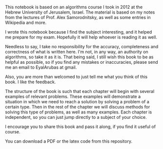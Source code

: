 This notebook is based on an algorithms course I took in 2012 at the Hebrew University of Jerusalem, Israel. The material is based on my notes from the lectures of Prof. Alex Samorodnitsky, as well as some entries in Wikipedia and more.

I wrote this notebook because I find the subject interesting, and it helped me prepare for my exam. Hopefully it will help whoever is reading it as well.

Needless to say, I take no responsibility for the accuracy, completeness and correctness of what is written here. I'm not, in any way, an authority on algorithms, so take it as it is. That being said, I still wish this book to be as helpful as possible, so if you find any mistakes or inaccuracies, please send me an email to EyalArubas at gmail.

Also, you are more than welcomed to just tell me what you think of this book. I like the feedback.

The structure of the book is such that each chapter will begin with several examples of relevant problems. These examples will demonstrate a situation in which we need to reach a solution by solving a problem of a certain type. Then in the rest of the chapter we will discuss methods for solving this type of problems, as well as many examples. Each chapter is independent, so you can just jump directly to a subject of your choice.

I encourage you to share this book and pass it along, if you find it useful of course.

You can download a PDF or the latex code from this repository.